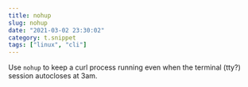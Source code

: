 ```yaml
---
title: nohup
slug: nohup
date: "2021-03-02 23:30:02"
category: t.snippet
tags: ["linux", "cli"]
---
```


Use `nohup` to keep a curl process running even when the terminal (tty?) session autocloses at 3am.
